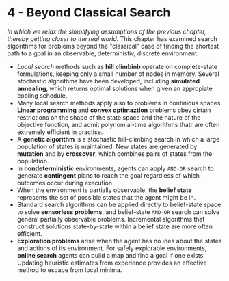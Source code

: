 # 4 - Beyond Classical Search
_In which we relax the simplifying assumptions of the previous chapter, thereby getting closer to the real world._
This chapter has examined search algorithms for problems beyond the "classical" case of finding the shortest path to a goal in an observable, deterministiv, discrete environment.
* _Local search_ methods such as __hill climbinb__ operate on complete-state formulations, keeping only a small number of nodes in memory. Several stochastic algorithms have been developed, including __simulated annealing__, which returns optimal solutions when given an appropiate cooling schedule.
* Many local search methods apply also to problems in continious spaces. __Linear programming__ and __convex optimaztion__ problems obey cirtain restrictions on the shape of the state space and the nature of the objective function, and admit polynomial-time algorithms thatr are often extremely efficient in practise.
* A __genetic algorithm__ is a stochastic hill-climbing search in which a large population of states is maintained. New states are generated by __mutation__ and by __crossover__, which combines pairs of states from the population.
* In __nondeterministic__ environments, agents can apply `AND-OR` search to generate __contingent__ plans to reach the goal regardless of which outcomes occur during execution.
* When the environment is partially observable, the __belief state__ represents the set of possible states that the agent might be in.
* Standard search algorithms can be applied directly to belief-state space to solve __sensorless problems__, and belief-state `AND-OR` search can solve general partially observable problems. Incremental algorithms that construct solutions state-by-state within a belief state are more often efficient.
* __Exploration problems__ arise when the agent has no idea about the states and actions of its environment. For safely explorable environments, __online search__ agents can build a map and find a goal if one exists. Updating heuristic estimates from experience provides an effective method to escape from local minima.